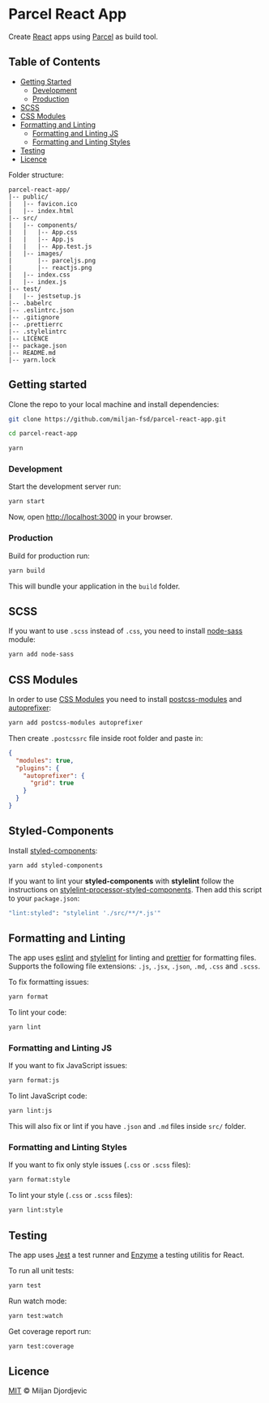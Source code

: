 # Parcel React App

Create [React](https://github.com/facebook/react) apps using [Parcel](https://github.com/parcel-bundler/parcel) as build tool.

## Table of Contents

* [Getting Started](https://github.com/miljan-fsd/parcel-react-app#getting-started)
  * [Development](https://github.com/miljan-fsd/parcel-react-app#development)
  * [Production](https://github.com/miljan-fsd/parcel-react-app#production)
* [SCSS](https://github.com/miljan-fsd/parcel-react-app#scss)
* [CSS Modules](https://github.com/miljan-fsd/parcel-react-app#css-modules)
* [Formatting and Linting](https://github.com/miljan-fsd/parcel-react-app#formatting-and-linting)
  * [Formatting and Linting JS](https://github.com/miljan-fsd/parcel-react-app#formatting-and-linting-js)
  * [Formatting and Linting Styles](https://github.com/miljan-fsd/parcel-react-app#formatting-and-linting-styles)
* [Testing](https://github.com/miljan-fsd/parcel-react-app#testing)
* [Licence](https://github.com/miljan-fsd/parcel-react-app#licence)

Folder structure:

```
parcel-react-app/
|-- public/
|   |-- favicon.ico
|   |-- index.html
|-- src/
|   |-- components/
|   |   |-- App.css
|   |   |-- App.js
|   |   |-- App.test.js
|   |-- images/
|       |-- parceljs.png
|       |-- reactjs.png
|   |-- index.css
|   |-- index.js
|-- test/
|   |-- jestsetup.js
|-- .babelrc
|-- .eslintrc.json
|-- .gitignore
|-- .prettierrc
|-- .stylelintrc
|-- LICENCE
|-- package.json
|-- README.md
|-- yarn.lock
```

## Getting started

Clone the repo to your local machine and install dependencies:

```bash
git clone https://github.com/miljan-fsd/parcel-react-app.git

cd parcel-react-app

yarn
```

### Development

Start the development server run:

```bash
yarn start
```

Now, open [http://localhost:3000](http://localhost:3000) in your browser.

### Production

Build for production run:

```bash
yarn build
```

This will bundle your application in the `build` folder.

## SCSS

If you want to use `.scss` instead of `.css`, you need to install [node-sass](https://github.com/sass/node-sass) module:

```bash
yarn add node-sass
```

## CSS Modules

In order to use [CSS Modules](https://github.com/css-modules/css-modules) you need to install [postcss-modules](https://github.com/css-modules/postcss-modules) and [autoprefixer](https://github.com/postcss/autoprefixer):

```bash
yarn add postcss-modules autoprefixer
```

Then create `.postcssrc` file inside root folder and paste in:

```json
{
  "modules": true,
  "plugins": {
    "autoprefixer": {
      "grid": true
    }
  }
}
```

## Styled-Components

Install [styled-components](https://github.com/styled-components/styled-components):

```bash
yarn add styled-components
```

If you want to lint your **styled-components** with **stylelint** follow the instructions on [stylelint-processor-styled-components](https://github.com/styled-components/stylelint-processor-styled-components). Then add
this script to your `package.json`:

```bash
"lint:styled": "stylelint './src/**/*.js'"
```

## Formatting and Linting

The app uses [eslint](https://github.com/eslint/eslint) and [stylelint](https://github.com/stylelint/stylelint) for linting and [prettier](https://github.com/prettier/prettier) for formatting files. Supports the following file extensions: `.js`, `.jsx`, `.json`, `.md`, `.css` and `.scss`.

To fix formatting issues:

```bash
yarn format
```

To lint your code:

```bash
yarn lint
```

### Formatting and Linting JS

If you want to fix JavaScript issues:

```bash
yarn format:js
```

To lint JavaScript code:

```bash
yarn lint:js
```

This will also fix or lint if you have `.json` and `.md` files inside `src/` folder.

### Formatting and Linting Styles

If you want to fix only style issues (`.css` or `.scss` files):

```bash
yarn format:style
```

To lint your style (`.css` or `.scss` files):

```bash
yarn lint:style
```

## Testing

The app uses [Jest](https://github.com/facebook/jest) a test runner and [Enzyme](https://github.com/airbnb/enzyme) a testing utilitis for React.

To run all unit tests:

```bash
yarn test
```

Run watch mode:

```bash
yarn test:watch
```

Get coverage report run:

```bash
yarn test:coverage
```


## Licence

[MIT](https://tldrlegal.com/license/mit-license) &copy; Miljan Djordjevic
